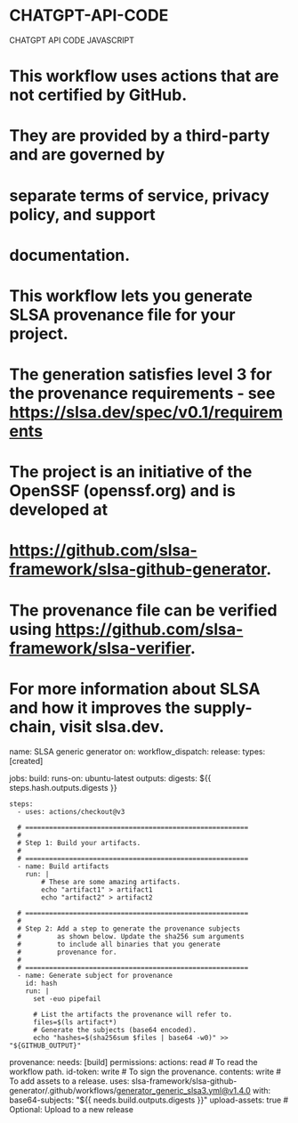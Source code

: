 # CHATGPT-API-CODE
CHATGPT API CODE JAVASCRIPT







# This workflow uses actions that are not certified by GitHub.
# They are provided by a third-party and are governed by
# separate terms of service, privacy policy, and support
# documentation.

# This workflow lets you generate SLSA provenance file for your project.
# The generation satisfies level 3 for the provenance requirements - see https://slsa.dev/spec/v0.1/requirements
# The project is an initiative of the OpenSSF (openssf.org) and is developed at
# https://github.com/slsa-framework/slsa-github-generator.
# The provenance file can be verified using https://github.com/slsa-framework/slsa-verifier.
# For more information about SLSA and how it improves the supply-chain, visit slsa.dev.

name: SLSA generic generator
on:
  workflow_dispatch:
  release:
    types: [created]

jobs:
  build:
    runs-on: ubuntu-latest
    outputs:
      digests: ${{ steps.hash.outputs.digests }}

    steps:
      - uses: actions/checkout@v3

      # ========================================================
      #
      # Step 1: Build your artifacts.
      #
      # ========================================================
      - name: Build artifacts
        run: |
            # These are some amazing artifacts.
            echo "artifact1" > artifact1
            echo "artifact2" > artifact2

      # ========================================================
      #
      # Step 2: Add a step to generate the provenance subjects
      #         as shown below. Update the sha256 sum arguments
      #         to include all binaries that you generate
      #         provenance for.
      #
      # ========================================================
      - name: Generate subject for provenance
        id: hash
        run: |
          set -euo pipefail

          # List the artifacts the provenance will refer to.
          files=$(ls artifact*)
          # Generate the subjects (base64 encoded).
          echo "hashes=$(sha256sum $files | base64 -w0)" >> "${GITHUB_OUTPUT}"

  provenance:
    needs: [build]
    permissions:
      actions: read   # To read the workflow path.
      id-token: write # To sign the provenance.
      contents: write # To add assets to a release.
    uses: slsa-framework/slsa-github-generator/.github/workflows/generator_generic_slsa3.yml@v1.4.0
    with:
      base64-subjects: "${{ needs.build.outputs.digests }}"
      upload-assets: true # Optional: Upload to a new release
